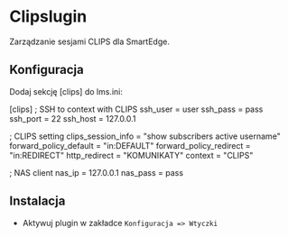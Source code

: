 # Clipslugin

Zarządzanie sesjami CLIPS dla SmartEdge.

## Konfiguracja

Dodaj sekcję [clips] do lms.ini:

[clips]
; SSH to context with CLIPS
ssh_user = user
ssh_pass = pass
ssh_port = 22
ssh_host = 127.0.0.1

; CLIPS setting
clips_session_info = "show subscribers active username"
forward_policy_default = "in:DEFAULT"
forward_policy_redirect = "in:REDIRECT"
http_redirect = "KOMUNIKATY"
context = "CLIPS"

; NAS client
nas_ip = 127.0.0.1
nas_pass = pass

## Instalacja 

* Aktywuj plugin w zakładce `Konfiguracja => Wtyczki`
